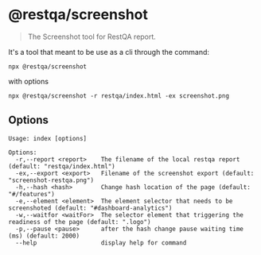 # @restqa/screenshot

> The Screenshot tool for RestQA report.


It's a tool that meant to be use as a cli through the command:

```
npx @restqa/screenshot
```

with options

```
npx @restqa/screenshot -r restqa/index.html -ex screenshot.png
```

## Options

```
Usage: index [options]

Options:
  -r,--report <report>    The filename of the local restqa report (default: "restqa/index.html")
  -ex,--export <export>   Filename of the screenshot export (default: "screenshot-restqa.png")
  -h,--hash <hash>        Change hash location of the page (default: "#/features")
  -e,--element <element>  The element selector that needs to be screenshoted (default: "#dashboard-analytics")
  -w,--waitfor <waitFor>  The selector element that triggering the readiness of the page (default: ".logo")
  -p,--pause <pause>      after the hash change pause waiting time (ms) (default: 2000)
  --help                  display help for command
```
